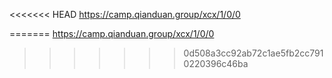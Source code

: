 <<<<<<< HEAD
https://camp.qianduan.group/xcx/1/0/0

=======
https://camp.qianduan.group/xcx/1/0/0

>>>>>>> 0d508a3cc92ab72c1ae5fb2cc7910220396c46ba
